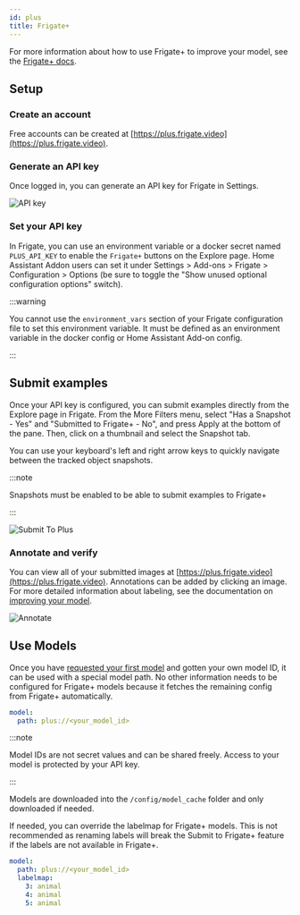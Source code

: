 ```yaml
---
id: plus
title: Frigate+
---
```


For more information about how to use Frigate+ to improve your model, see the [Frigate+ docs](/plus/).

## Setup

### Create an account

Free accounts can be created at [https://plus.frigate.video](https://plus.frigate.video).

### Generate an API key

Once logged in, you can generate an API key for Frigate in Settings.

![API key](/img/plus-api-key-min.png)

### Set your API key

In Frigate, you can use an environment variable or a docker secret named `PLUS_API_KEY` to enable the `Frigate+` buttons on the Explore page. Home Assistant Addon users can set it under Settings > Add-ons > Frigate > Configuration > Options (be sure to toggle the "Show unused optional configuration options" switch).

:::warning

You cannot use the `environment_vars` section of your Frigate configuration file to set this environment variable. It must be defined as an environment variable in the docker config or Home Assistant Add-on config.

:::

## Submit examples

Once your API key is configured, you can submit examples directly from the Explore page in Frigate. From the More Filters menu, select "Has a Snapshot - Yes" and "Submitted to Frigate+ - No", and press Apply at the bottom of the pane. Then, click on a thumbnail and select the Snapshot tab.

You can use your keyboard's left and right arrow keys to quickly navigate between the tracked object snapshots.

:::note

Snapshots must be enabled to be able to submit examples to Frigate+

:::

![Submit To Plus](/img/plus/submit-to-plus.jpg)

### Annotate and verify

You can view all of your submitted images at [https://plus.frigate.video](https://plus.frigate.video). Annotations can be added by clicking an image. For more detailed information about labeling, see the documentation on [improving your model](../plus/improving_model.md).

![Annotate](/img/annotate.png)

## Use Models

Once you have [requested your first model](../plus/first_model.md) and gotten your own model ID, it can be used with a special model path. No other information needs to be configured for Frigate+ models because it fetches the remaining config from Frigate+ automatically.

```yaml
model:
  path: plus://<your_model_id>
```

:::note

Model IDs are not secret values and can be shared freely. Access to your model is protected by your API key.

:::

Models are downloaded into the `/config/model_cache` folder and only downloaded if needed.

If needed, you can override the labelmap for Frigate+ models. This is not recommended as renaming labels will break the Submit to Frigate+ feature if the labels are not available in Frigate+.

```yaml
model:
  path: plus://<your_model_id>
  labelmap:
    3: animal
    4: animal
    5: animal
```
